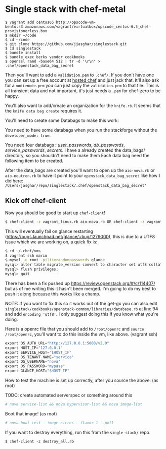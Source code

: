 # Single stack with chef-metal

```shell
$ vagrant add centos65 http://opscode-vm-bento.s3.amazonaws.com/vagrant/virtualbox/opscode_centos-6.5_chef-provisionerless.box
$ mkdir ~/code
$ cd ~/code
$ git clone https://github.com/jjasghar/singlestack.git
$ cd singlestack
$ bundle install
$ bundle exec berks vendor cookbooks
$ openssl rand -base64 512 | tr -d '\r\n' > .chef/openstack_data_bag_secret
```

Then you'll want to add a `validation.pem` to `.chef/`. If you don't have one you can set up a free account at [hosted chef](https://manage.opscode.com/signup) and just jack that. It'll also ask for a `nodienode.pem` you can just copy the `validation.pem` to that file.
This is all transient data and not important, it's just needs a `.pem` for chef-zero to be happy.

You'll also want to add/create an organization for the `knife.rb`. It seems that the `knife data bag create` requires it.

You'll need to create some Databags to make this work:

You need to have some databags when you run the stackforge without the `developer_mode: true`.

You need four databags : *user_passwords*, *db_passwords*, *service_passwords*, *secrets*. I have a already created the data_bags/ directory, so you shouldn't need to make them
Each data bag need the following item to be created.


After the data_bags are created you'll want to open up the `aio-nova.rb` or `aio-neutron.rb` to have it point to your
 `openstack_data_bag_secret` like how I did here: `/Users/jasghar/repo/singlestack/.chef/openstack_data_bag_secret'`

## Kick off chef-client

Now you should be good to start up `chef-client`!

```bash
$ chef-client -z vagrant_linux.rb aio-nova.rb OR chef-client -z vagrant_linux aio-neutron.rb
```

This will eventually fail on glance restarting (https://bugs.launchpad.net/glance/+bug/1279000), this is due to a UTF8
issue which we are working on, a quick fix is:

```bash
$ cd ~/.chef/vms
$ vagrant ssh mario
$ mysql -u root -pilikerandompasswords glance
mysql> alter table migrate_version convert to character set utf8 collate utf8_unicode_ci;
mysql> flush privileges;
mysql> quit
```

There has been a fix pushed up https://review.openstack.org/#/c/114407/ but as of me writing this it hasn't been merged.
I'm going to do my best to push it along because this works like a champ.

NOTE: If you want to fix this so it works out of the get-go you can also edit `singlestack/cookbooks/openstack-common/libraries/database.rb` at line 94 and add `encoding 'utf8'`. I only suggest doing this if you know what you're doing.

Here is a openrc file that you should add to `/root/openrc` and `source /root/openrc`, you'll want to do this inside the vm, like above.
(vagrant ssh)

```python
export OS_AUTH_URL="http://127.0.0.1:5000/v2.0"
export HOST_IP="127.0.0.1"
export SERVICE_HOST="$HOST_IP"
export OS_TENANT_NAME="service"
export OS_USERNAME="nova"
export OS_PASSWORD="mypass"
export GLANCE_HOST="$HOST_IP"
```

How to test the machine is set up correctly, after you source the above: (as root)

TODO: create automated serverspec or something around this

```bash
# nova service-list && nova hypervisor-list && nova image-list 
```

Boot that image! (as root)

```bash
# nova boot test --image cirros --flavor 1 --poll
```

If you want to destroy everything, run this from the `single-stack/` repo.

```shell
$ chef-client -z destroy_all.rb
```
